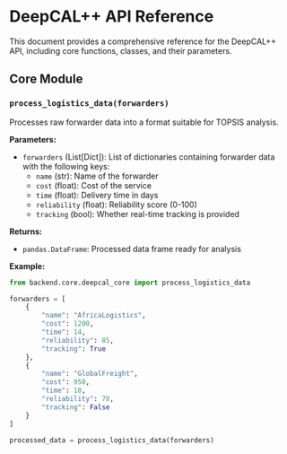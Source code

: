 # DeepCAL++ API Reference

This document provides a comprehensive reference for the DeepCAL++ API, including core functions, classes, and their parameters.

## Core Module

### `process_logistics_data(forwarders)`

Processes raw forwarder data into a format suitable for TOPSIS analysis.

**Parameters:**
- `forwarders` (List[Dict]): List of dictionaries containing forwarder data with the following keys:
  - `name` (str): Name of the forwarder
  - `cost` (float): Cost of the service
  - `time` (float): Delivery time in days
  - `reliability` (float): Reliability score (0-100)
  - `tracking` (bool): Whether real-time tracking is provided

**Returns:**
- `pandas.DataFrame`: Processed data frame ready for analysis

**Example:**
```python
from backend.core.deepcal_core import process_logistics_data

forwarders = [
    {
        "name": "AfricaLogistics",
        "cost": 1200,
        "time": 14,
        "reliability": 85,
        "tracking": True
    },
    {
        "name": "GlobalFreight",
        "cost": 950,
        "time": 18,
        "reliability": 78,
        "tracking": False
    }
]

processed_data = process_logistics_data(forwarders)

